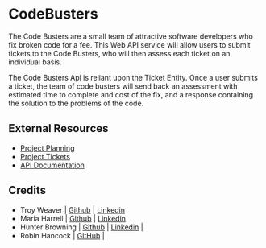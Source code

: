 # CodeBusters

The Code Busters are a small team of attractive software developers who fix broken code for a fee. This Web API service will allow users to submit tickets to the Code Busters, who will then assess each ticket on an individual basis.

The Code Busters Api is reliant upon the Ticket Entity. Once a user submits a ticket, the team of code busters will send back an assessment with estimated time to complete and cost of the fix, and a response containing the solution to the problems of the code.

## External Resources
- [Project Planning](https://docs.google.com/document/d/1_K83dHZoMieXm9c5TDeMUXnocI3-ocmpHuf5QcbbIY0/edit#)
- [Project Tickets](https://trello.com/b/QTFoHqiV/code-busters-final-project)
- [API Documentation](https://docs.google.com/document/d/1PUk3TnPHgGqLHHj9jfA_rBgED6gWcRLZCVb2C31eefI/edit?usp=sharing)

## Credits
- Troy Weaver       |   [Github](https://github.com/troylw123)   |   [Linkedin](https://www.linkedin.com/in/-troyweaver-/)
- Maria Harrell     |   [Github](https://github.com/mariaharrell13)   |   [Linkedin](https://www.linkedin.com/in/maria-harrell/)
- Hunter Browning   |   [Github](https://github.com/hunterjacobi)   |   [Linkedin](https://www.linkedin.com/in/hunter-browning-5b1215227/)   |
- Robin Hancock     |   [GitHub](https://github.com/Kahoona542)     |      
